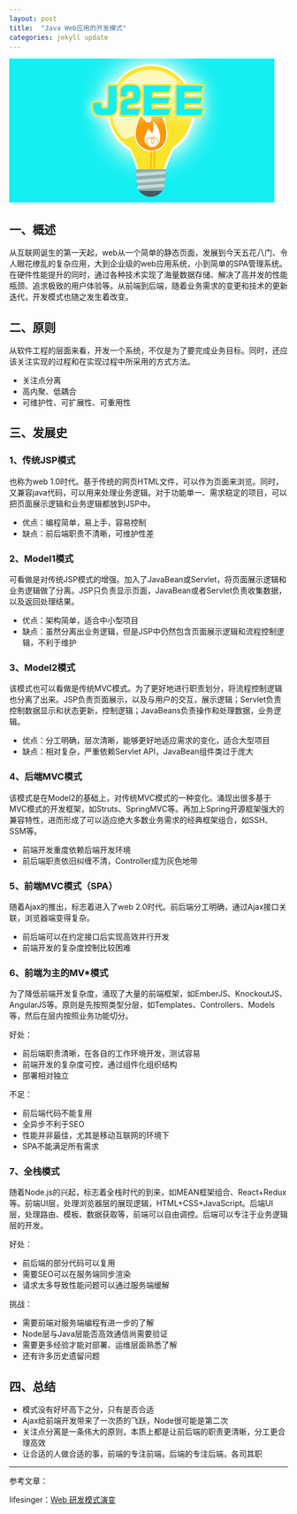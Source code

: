 ```yaml
---
layout: post
title:  "Java Web应用的开发模式"
categories: jekyll update
---
```


![](https://github.com/gefenghua/MarkdownPictures/raw/master/j2ee_icon.jpg)

## 一、概述

从互联网诞生的第一天起，web从一个简单的静态页面，发展到今天五花八门、令人眼花缭乱的复杂应用，大到企业级的web应用系统，小到简单的SPA管理系统。在硬件性能提升的同时，通过各种技术实现了海量数据存储、解决了高并发的性能瓶颈、追求极致的用户体验等。从前端到后端，随着业务需求的变更和技术的更新迭代，开发模式也随之发生着改变。

## 二、原则

从软件工程的层面来看，开发一个系统，不仅是为了要完成业务目标。同时，还应该关注实现的过程和在实现过程中所采用的方式方法。

* 关注点分离
* 高内聚、低耦合
* 可维护性、可扩展性、可重用性

## 三、发展史

### 1、传统JSP模式
也称为web 1.0时代。基于传统的网页HTML文件，可以作为页面来浏览。同时，又兼容java代码，可以用来处理业务逻辑。对于功能单一、需求稳定的项目，可以把页面展示逻辑和业务逻辑都放到JSP中。

* 优点：编程简单，易上手，容易控制
* 缺点：前后端职责不清晰，可维护性差

### 2、Model1模式
可看做是对传统JSP模式的增强。加入了JavaBean或Servlet，将页面展示逻辑和业务逻辑做了分离。JSP只负责显示页面，JavaBean或者Servlet负责收集数据，以及返回处理结果。

* 优点：架构简单，适合中小型项目
* 缺点：虽然分离出业务逻辑，但是JSP中仍然包含页面展示逻辑和流程控制逻辑，不利于维护

### 3、Model2模式
该模式也可以看做是传统MVC模式。为了更好地进行职责划分，将流程控制逻辑也分离了出来。JSP负责页面展示，以及与用户的交互，展示逻辑；Servlet负责控制数据显示和状态更新，控制逻辑；JavaBeans负责操作和处理数据，业务逻辑。

* 优点：分工明确，层次清晰，能够更好地适应需求的变化，适合大型项目
* 缺点：相对复杂，严重依赖Servlet API，JavaBean组件类过于庞大

### 4、后端MVC模式
该模式是在Model2的基础上，对传统MVC模式的一种变化。涌现出很多基于MVC模式的开发框架，如Struts、SpringMVC等。再加上Spring开源框架强大的兼容特性，进而形成了可以适应绝大多数业务需求的经典框架组合，如SSH、SSM等。

* 前端开发重度依赖后端开发环境
* 前后端职责依旧纠缠不清，Controller成为灰色地带

### 5、前端MVC模式（SPA）
随着Ajax的推出，标志着进入了web 2.0时代。前后端分工明确，通过Ajax接口关联，浏览器端变得复杂。

* 前后端可以在约定接口后实现高效并行开发
* 前端开发的复杂度控制比较困难

### 6、前端为主的MV*模式
为了降低前端开发复杂度，涌现了大量的前端框架，如EmberJS、KnockoutJS、AngularJS等。原则是先按照类型分层，如Templates、Controllers、Models等，然后在层内按照业务功能切分。

好处：

* 前后端职责清晰，在各自的工作环境开发，测试容易
* 前端开发的复杂度可控，通过组件化组织结构
* 部署相对独立

不足：

* 前后端代码不能复用
* 全异步不利于SEO
* 性能并非最佳，尤其是移动互联网的环境下
* SPA不能满足所有需求

### 7、全栈模式
随着Node.js的兴起，标志着全栈时代的到来，如MEAN框架组合、React+Redux等。前端UI层，处理浏览器层的展现逻辑，HTML+CSS+JavaScript。后端UI层，处理路由、模板、数据获取等，前端可以自由调控。后端可以专注于业务逻辑层的开发。

好处：

* 前后端的部分代码可以复用
* 需要SEO可以在服务端同步渲染
* 请求太多导致性能问题可以通过服务端缓解

挑战：

* 需要前端对服务端编程有进一步的了解
* Node层与Java层能否高效通信尚需要验证
* 需要更多经验才能对部署、运维层面熟悉了解
* 还有许多历史遗留问题

## 四、总结

* 模式没有好坏高下之分，只有是否合适
* Ajax给前端开发带来了一次质的飞跃，Node很可能是第二次
* 关注点分离是一条伟大的原则，本质上都是让前后端的职责更清晰，分工更合理高效
* 让合适的人做合适的事，前端的专注前端，后端的专注后端，各司其职

---

参考文章：

lifesinger：[Web 研发模式演变](https://github.com/lifesinger/blog/issues/184)

